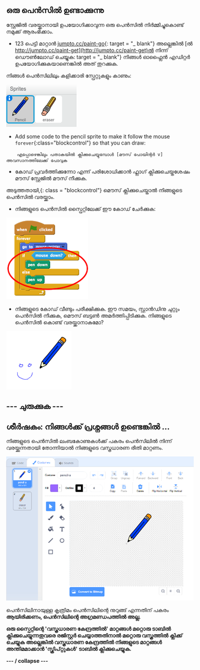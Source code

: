 ## ഒരു പെൻസിൽ ഉണ്ടാക്കുന്നു

സ്റ്റേജിൽ വരയ്ക്കാനായി ഉപയോഗിക്കാവുന്ന ഒരു പെൻസിൽ നിർമ്മിച്ചുകൊണ്ട് നമുക്ക് ആരംഭിക്കാം.

+ 123 പെട്ടി മാറ്റാൻ [jumpto.cc/paint-go](http://jumpto.cc/paint-go){: target = "_ blank"} അല്ലെങ്കിൽ [ൽ http://jumpto.cc/paint-get](http://jumpto.cc/paint-get)ൽ നിന്ന് ഡൌൺലോഡ് ചെയ്യുക: target = "_ blank"} നിങ്ങൾ ഓഫ്ലൈൻ എഡിറ്റർ ഉപയോഗിക്കുകയാണെങ്കിൽ അത് തുറക്കുക.

നിങ്ങൾ പെൻസിലിലും കളിക്കാരി സ്പ്രേറ്റുകളും കാണും:

![സ്ക്രീൻഷോട്ട്](images/paint-starter.png)

+ Add some code to the pencil sprite to make it follow the mouse `forever`{:class="blockcontrol"} so that you can draw:

```blocks
    എപ്പോഴെങ്കിലും പതാകയിൽ ക്ലിക്കുചെയ്യുമ്പോൾ [മൗസ് പോയിന്റർ v] അവസാനത്തിലേക്ക് പോവുക
```

+ കോഡ് പ്രവർത്തിക്കുന്നോ എന്ന് പരിശോധിക്കാൻ ഫ്ലാഗ് ക്ലിക്കുചെയ്തശേഷം മൗസ് സ്റ്റേജിൽ മൗസ് നീക്കുക.

അടുത്തതായി,</code>{: class = "blockcontrol"} മൌസ് ക്ലിക്കുചെയ്താൽ നിങ്ങളുടെ പെൻസിൽ വരയ്ക്കാം.</p>

<ul>
<li>നിങ്ങളുടെ പെൻസിൽ സ്പ്രൈറ്റിലേക്ക് ഈ കോഡ് ചേർക്കുക:</li>
</ul>

<p><img src="images/paint-pencil-draw-code.png" alt="സ്ക്രീൻഷോട്ട്" /></p>

<ul>
<li>നിങ്ങളുടെ കോഡ് വീണ്ടും പരീക്ഷിക്കുക. ഈ സമയം, സ്റ്റാൻഡിനു ചുറ്റും പെൻസിൽ നീക്കുക, മൌസ് ബട്ടൺ അമർത്തിപ്പിടിക്കുക. നിങ്ങളുടെ പെൻസിൽ കൊണ്ട് വരയ്ക്കാനാകുമോ?</li>
</ul>

<p><img src="images/paint-draw.png" alt="സ്ക്രീൻഷോട്ട്" /></p>

<h2>--- ചുരുക്കുക ---</h2>

<h2>ശീർഷകം: നിങ്ങൾക്ക് പ്രശ്നങ്ങൾ ഉണ്ടെങ്കിൽ ...</h2>

<p>നിങ്ങളുടെ പെൻസിൽ ലംബകോണുകൾക്ക് പകരം പെൻസിലിൽ നിന്ന് വരയ്ക്കുന്നതായി തോന്നിയാൽ നിങ്ങളുടെ വസ്ത്രധാരണ രീതി മാറ്റണം.</p>

<p><img src="images/costume-center.png" alt="കോസ്റ്റ്യൂം സെന്റർ" /></p>

<p>പെൻസിലിനായുള്ള കൃത്രിമം പെൻസിലിന്റെ നുറുങ്ങ്</strong> എന്നതിന് പകരം <strong>ആയിരിക്കണം, പെൻസിലിന്റെ അഗ്രമണ്ഡപത്തിൽ അല്ല.</p>

<p>ഒരു സ്പൈറ്റിന്റെ 'വസ്ത്രധാരണ കേന്ദ്രത്തിൽ' മാറ്റങ്ങൾ മറ്റൊരു ടാബിൽ ക്ലിക്കുചെയ്യുന്നതുവരെ രജിസ്റ്റർ ചെയ്യാത്തതിനാൽ മറ്റൊരു വസ്ത്രത്തിൽ ക്ലിക്ക് ചെയ്യുക അല്ലെങ്കിൽ വസ്ത്രധാരണ കേന്ദ്രത്തിൽ നിങ്ങളുടെ മാറ്റങ്ങൾ അന്തിമമാക്കാൻ 'സ്ക്രിപ്റ്റുകൾ' ടാബിൽ ക്ലിക്കുചെയ്യുക.</p>

<p>--- / collapse ---</p>